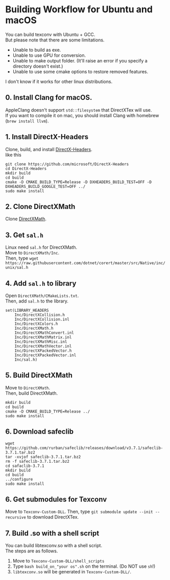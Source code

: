 # Building Workflow for Ubuntu and macOS
You can build texconv with Ubuntu + GCC.<br>
But please note that there are some limitations.<br>
- Unable to build as exe.
- Unable to use GPU for conversion.
- Unable to make output folder. (It'll raise an error if you specify a directory doesn't exist.)
- Unable to use some cmake options to restore removed features.

I don't know if it works for other linux distributions.

## 0. Install Clang for macOS.
AppleClang doesn't support `std::filesystem` that DirectXTex will use.<br>
If you want to compile it on mac, you should install Clang with homebrew (`brew install llvm`).

## 1. Install DirectX-Headers
Clone, build, and install [DirectX-Headers](https://github.com/microsoft/DirectX-Headers).<br>
like this

```
git clone https://github.com/microsoft/DirectX-Headers
cd DirectX-Headers
mkdir build
cd build
cmake -D CMAKE_BUILD_TYPE=Release -D DXHEADERS_BUILD_TEST=OFF -D DXHEADERS_BUILD_GOOGLE_TEST=OFF ../
sudo make install
```

## 2. Clone DirectXMath
Clone [DirectXMath](https://github.com/microsoft/DirectXMath).

## 3. Get `sal.h`
Linux need `sal.h` for DirectXMath.<br>
Move to `DirectXMath/Inc`.<br>
Then, type `wget https://raw.githubusercontent.com/dotnet/corert/master/src/Native/inc/unix/sal.h`

## 4. Add `sal.h` to library
Open `DirectXMath/CMakeLists.txt`.<br>
Then, add `sal.h` to the library.

```
set(LIBRARY_HEADERS
    Inc/DirectXCollision.h
    Inc/DirectXCollision.inl
    Inc/DirectXColors.h
    Inc/DirectXMath.h
    Inc/DirectXMathConvert.inl
    Inc/DirectXMathMatrix.inl
    Inc/DirectXMathMisc.inl
    Inc/DirectXMathVector.inl
    Inc/DirectXPackedVector.h
    Inc/DirectXPackedVector.inl
    Inc/sal.h)
```

## 5. Build DirectXMath
Move to `DirectXMath`.<br>
Then, build DirectXMath.

```
mkdir build
cd build
cmake -D CMAKE_BUILD_TYPE=Release ../
sudo make install
```

## 6. Download safeclib
```
wget https://github.com/rurban/safeclib/releases/download/v3.7.1/safeclib-3.7.1.tar.bz2
tar -xvjof safeclib-3.7.1.tar.bz2
rm -f safeclib-3.7.1.tar.bz2
cd safaclib-3.7.1
mkdir build
cd build
../configure
sudo make install
```
## 6. Get submodules for Texconv
Move to `Texconv-Custom-DLL`.
Then, type `git submodule update --init --recursive` to download DirectXTex.

## 7. Build .so with a shell script
You can build libtexconv.so with a shell script.<br>
The steps are as follows.

1. Move to `Texconv-Custom-DLL/shell_scripts`
2. Type `bash build_on_"your os".sh` on the terminal. (Do NOT use `sh`!)
3. `libtexconv.so` will be generated in `Texconv-Custom-DLL/`.

